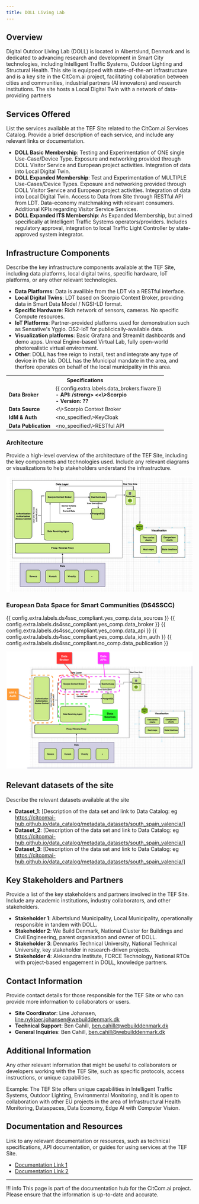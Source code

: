 ```yaml
---
title: DOLL Living Lab
---
```


## Overview

Digital Outdoor Living Lab (DOLL) is located in Albertslund, Denmark and is dedicated to advancing research and development in Smart City technologies, including Intelligent Traffic Systems, Outdoor Lighting and Structural Health. This site is equipped with state-of-the-art infrastructure and is a key site in the CitCom.ai project, facilitating collaboration between cities and communities, industrial partners (AI innovators) and research institutions. The site hosts a Local Digital Twin with a network of data-providing partners

## Services Offered

List the services available at the TEF Site related to the CitCom.ai Services Catalog. Provide a brief description of each service, and include any relevant links or documentation.

- **DOLL Basic Membership**: Testing and Experimentation of ONE single Use-Case/Device Type. Exposure and networking provided through DOLL Visitor Service and European project activities. Integration of data into Local Digital Twin.
- **DOLL Expanded Membership**: Test and Experimentation of MULTIPLE Use-Cases/Device Types. Exposure and networking provided through DOLL Visitor Service and European project activities. Integration of data into Local Digital Twin. Access to Data from Site through RESTful API from LDT. Data-economy matchmaking with relevant consumers. Additional KPIs regarding Visitor Service Services.
- **DOLL Expanded ITS Membership**: As Expanded Membership, but aimed specifically at Intelligent Traffic Systems operators/providers. Includes regulatory approval, integration to local Traffic Light Controller by state-approved system integrator. 

## Infrastructure Components

Describe the key infrastructure components available at the TEF Site, including data platforms, local digital twins, specific hardware, IoT platforms, or any other relevant technologies.

- **Data Platforms**: Data is availible from the LDT via a RESTful interface.
- **Local Digital Twins**: LDT based on Scorpio Context Broker, providing data in Smart Data Model / NGSI-LD format.
- **Specific Hardware**: Rich network of sensors, cameras. No specific Compute resources.
- **IoT Platforms**: Partner-provided platforms used for demonstration such as Sensative's Yggio. OS2-IoT for publicically-available data.
- **Visualization platforms**: Basic Grafana and Streamlit dashboards and demo apps. Unreal Engine-based Virtual Lab, fully open-world photorealistic virtual environment.
- **Other**: DOLL has free reign to install, test and integrate any type of device in the lab. DOLL has the Municipal mandate in the area, and therfore operates on behalf of the local municipality in this area.

<table>
  <tr>
    <th colspan="2" style="text-align: center;">Specifications</th>
  </tr>
  <tr>
    <td><strong>Data Broker<strong></td>
    <td>
      {{ config.extra.labels.data_brokers.fiware }}<br>
      <strong>- API: /strong> &lt;<\>Scorpio<br>
      <strong>- Version:</strong> ??
    </td>
  </tr>
  <tr>
    <td><strong>Data Source<strong></td>
    <td>&lt;\>Scorpio Context Broker</td>
  </tr>
  <tr>
    <td><strong>IdM &amp; Auth<strong></td>
    <td>&lt;no_specified\>KeyCloak</td>
  </tr>
  <tr>
    <td><strong>Data Publication<strong></td>
    <td>&lt;no_specified\>RESTful API</td>
  </tr>
</table>

### Architecture

Provide a high-level overview of the architecture of the TEF Site, including the key components and technologies used. Include any relevant diagrams or visualizations to help stakeholders understand the infrastructure.

![doll_arch](./img/doll_living_lab-arch.png)

### European Data Space for Smart Communities (DS4SSCC)

{{ config.extra.labels.ds4ssc_compliant.yes_comp.data_sources }} {{ config.extra.labels.ds4ssc_compliant.yes_comp.data_broker }} {{ config.extra.labels.ds4ssc_compliant.yes_comp.data_api }} {{ config.extra.labels.ds4ssc_compliant.yes_comp.data_idm_auth }} {{ config.extra.labels.ds4ssc_compliant.no_comp.data_publication }}

![doll_arch-ds4sscc](./img/doll_ds4sscc-arch.svg)

## Relevant datasets of the site

Describe the relevant datasets available at the site

- **Dataset_1**: [Description of the data set and link to Data Catalog: eg https://citcomai-hub.github.io/data_catalog/metadata_datasets/south_spain_valencia/]
- **Dataset_2**: [Description of the data set and link to Data Catalog: eg https://citcomai-hub.github.io/data_catalog/metadata_datasets/south_spain_valencia/]
- **Dataset_3**: [Description of the data set and link to Data Catalog: eg https://citcomai-hub.github.io/data_catalog/metadata_datasets/south_spain_valencia/]

## Key Stakeholders and Partners

Provide a list of the key stakeholders and partners involved in the TEF Site. Include any academic institutions, industry collaborators, and other stakeholders.

- **Stakeholder 1**: Albertslund Municipality, Local Municipality, operationally responsible in tandem with DOLL.
- **Stakeholder 2**: We Build Denmark, National Cluster for Buildings and Civil Engineering, parent organisation and owner of DOLL. 
- **Stakeholder 3**: Denmarks Technical University, National Technical University, key stakeholder in research-driven projects.
- **Stakeholder 4**: Aleksandra Institute, FORCE Technology, National RTOs with project-based engagement in DOLL, knowledge partners.

## Contact Information

Provide contact details for those responsible for the TEF Site or who can provide more information to collaborators or users.

- **Site Coordinator**: Line Johansen, line.nykjaer.johansen@webuilddenmark.dk
- **Technical Support**: Ben Cahill, ben.cahill@webuilddenmark.dk
- **General Inquiries**: Ben Cahill, ben.cahill@webuilddenmark.dk

## Additional Information

Any other relevant information that might be useful to collaborators or developers working with the TEF Site, such as specific protocols, access instructions, or unique capabilities.

Example:
The TEF Site offers unique capabilities in Intelligent Traffic Systems, Outdoor Lighting, Environmental Monitoring, and it is open to collaboration with other EU projects in the area of Infrastructural Health Monitoring, Dataspaces, Data Economy, Edge AI with Computer Vision.

## Documentation and Resources

Link to any relevant documentation or resources, such as technical specifications, API documentation, or guides for using services at the TEF Site.

- [Documentation Link 1](#)
- [Documentation Link 2](#)

---

!!! info
    This page is part of the documentation hub for the CitCom.ai project. Please ensure that the information is up-to-date and accurate.
